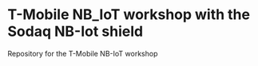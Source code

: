 # T-Mobile NB_IoT workshop with the Sodaq NB-Iot shield
Repository for the T-Mobile NB-IoT workshop
